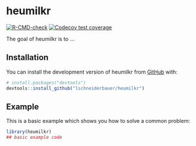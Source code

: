 
<!-- README.md is generated from README.Rmd. Please edit that file -->

# heumilkr

<!-- badges: start -->

[![R-CMD-check](https://github.com/lschneiderbauer/heumilkr/actions/workflows/R-CMD-check.yaml/badge.svg)](https://github.com/lschneiderbauer/heumilkr/actions/workflows/R-CMD-check.yaml)
[![Codecov test
coverage](https://codecov.io/gh/lschneiderbauer/heumilkr/branch/master/graph/badge.svg)](https://app.codecov.io/gh/lschneiderbauer/heumilkr?br%20%5B!%5BLifecycle:%20experimental%5D(https://img.shields.io/badge/lifecycle-experimental-orange.svg)%5D(https://lifecycle.r-lib.org/articles/stages.html#experimental)%20%5B!%5BCRAN%20status%5D(https://www.r-pkg.org/badges/version/heumilkr)%5D(https://CRAN.R-project.org/package=heumilkr)%20anch=master)
<!-- badges: end -->

The goal of heumilkr is to …

## Installation

You can install the development version of heumilkr from
[GitHub](https://github.com/) with:

``` r
# install.packages("devtools")
devtools::install_github("lschneiderbauer/heumilkr")
```

## Example

This is a basic example which shows you how to solve a common problem:

``` r
library(heumilkr)
## basic example code
```
